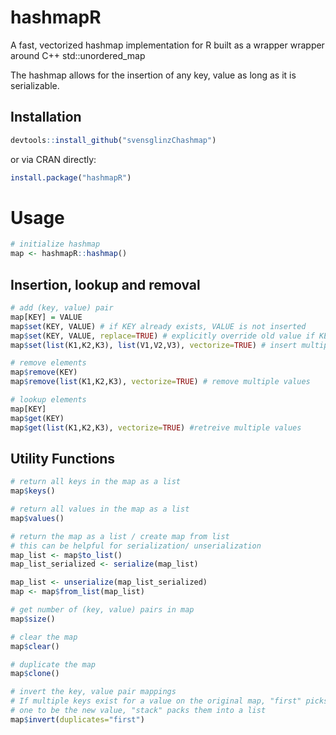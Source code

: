 # hashmapR
A fast, vectorized hashmap implementation for R built as a wrapper wrapper around C++ std::unordered_map

The hashmap allows for the insertion of any key, value as long as it is serializable.

## Installation 

```R
devtools::install_github("svensglinzChashmap")
```

or via CRAN directly:
```R
install.package("hashmapR")
```

# Usage
```r
# initialize hashmap
map <- hashmapR::hashmap()
```

## Insertion, lookup and removal

```r
# add (key, value) pair
map[KEY] = VALUE
map$set(KEY, VALUE) # if KEY already exists, VALUE is not inserted
map$set(KEY, VALUE, replace=TRUE) # explicitly override old value if KEY already exists
map$set(list(K1,K2,K3), list(V1,V2,V3), vectorize=TRUE) # insert multiple values
```

```r
# remove elements
map$remove(KEY)
map$remove(list(K1,K2,K3), vectorize=TRUE) # remove multiple values
```

```r
# lookup elements
map[KEY]
map$get(KEY)
map$get(list(K1,K2,K3), vectorize=TRUE) #retreive multiple values
```

## Utility Functions
```r
# return all keys in the map as a list
map$keys()

# return all values in the map as a list
map$values()

# return the map as a list / create map from list
# this can be helpful for serialization/ unserialization
map_list <- map$to_list()
map_list_serialized <- serialize(map_list)

map_list <- unserialize(map_list_serialized)
map <- map$from_list(map_list)

# get number of (key, value) pairs in map
map$size()

# clear the map
map$clear()

# duplicate the map 
map$clone()

# invert the key, value pair mappings
# If multiple keys exist for a value on the original map, "first" picks the first 
# one to be the new value, "stack" packs them into a list
map$invert(duplicates="first")
```
